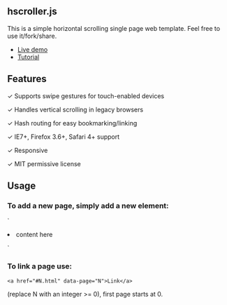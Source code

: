 ## hscroller.js

This is a simple horizontal scrolling single page web template. Feel free to use it/fork/share.

* [Live demo](http://www.pierotoffanin.com/scrolling-demo/#3.html)
* [Tutorial](http://www.pierotoffanin.com/2014/03/horizontal-scrolling-single-page-website-done-right/)

## Features

✓ Supports swipe gestures for touch-enabled devices

✓ Handles vertical scrolling in legacy browsers

✓ Hash routing for easy bookmarking/linking

✓ IE7+, Firefox 3.6+, Safari 4+ support

✓ Responsive			
	
✓ MIT permissive license

## Usage

### To add a new page, simply add a new element:

`<li class="page overthrow">
	content here
</li>`

### To link a page use:

`<a href="#N.html" data-page="N">Link</a>`

(replace N with an integer >= 0), first page starts at 0.

